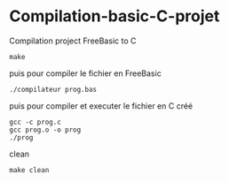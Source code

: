 # Compilation-basic-C-projet
Compilation project FreeBasic to C

```
make
```

puis pour compiler le fichier en FreeBasic

```
./compilateur prog.bas
```

puis pour compiler et executer le fichier en C créé

```
gcc -c prog.c
gcc prog.o -o prog
./prog
```

clean

```
make clean
```
